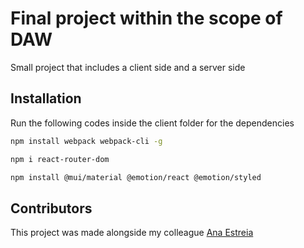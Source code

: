 # Final project within the scope of DAW

Small project that includes a client side and a server side

## Installation

Run the following codes inside the client folder for the dependencies

```bash
npm install webpack webpack-cli -g
```
```bash
npm i react-router-dom
```
```bash
npm install @mui/material @emotion/react @emotion/styled
```


## Contributors

This project was made alongside my colleague [Ana Estreia](https://github.com/anaXtreia)
